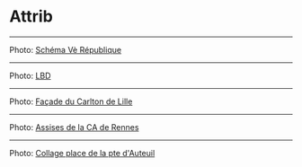# Attrib

---
Photo: [Schéma Vè République](https://fr.wikipedia.org/wiki/Assembl%C3%A9e_nationale_(France)#/media/Fichier:Schema_pouvoirs_Ve_republique_France-vec-final_form-ok.svg)

---
Photo: [LBD](https://upload.wikimedia.org/wikipedia/commons/c/c2/Alternative_libertaire_mensuel_(24559402402)_(cropped).jpg)

---
Photo: [Façade du Carlton de Lille](https://commons.wikimedia.org/wiki/File:Bellefa%C3%A7adecarlton.jpg)

---
Photo: [Assises de la CA de Rennes](https://fr.wikipedia.org/wiki/Cour_d'assises_(France)#/media/Fichier:Parlement_de_Bretagne_-_Salle_des_Assises_1.jpg)

---
Photo: [Collage place de la pte d'Auteuil](https://fr.wikipedia.org/wiki/Affaire_Sarah_Halimi#/media/Fichier:Collage_Sarah_Halimi,_place_de_la_Porte-d'Auteuil,_Paris_16e.jpg)
